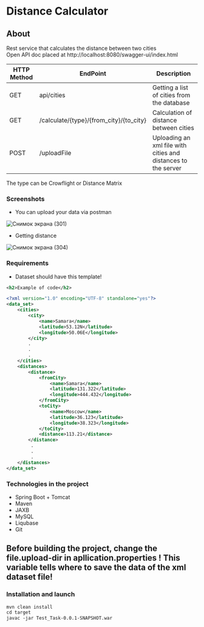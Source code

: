 # Distance Calculator

## About 

Rest service that calculates the distance between two cities <br>
Open API doc placed at http://localhost:8080/swagger-ui/index.html

HTTP Method | EndPoint | Description  
--- | --- | ---  
GET | api/cities | Getting a list of cities from the database 
GET | /calculate/{type}/{from_city}/{to_city} | Calculation of distance between cities 
POST | /uploadFile | Uploading an xml file with cities and distances to the server

The type can be Crowflight or Distance Matrix

### Screenshots
* You can upload your data via postman

![Снимок экрана (301)](https://user-images.githubusercontent.com/90307025/169847317-f79f88eb-f04e-4396-aa77-891162ffa3f9.png)

* Getting distance

![Снимок экрана (304)](https://user-images.githubusercontent.com/90307025/169847358-ae86b3d3-d513-4c26-95c9-e14d582feb23.png)
### Requirements
* Dataset should have this template!
```xml
<h2>Example of code</h2>

<?xml version="1.0" encoding="UTF-8" standalone="yes"?>
<data_set>
    <cities>
        <city>
            <name>Samara</name>
            <latitude>53.12N</latitude>
            <longitude>50.06E</longitude>
        </city>
        .
        .
        .
    </cities>
    <distances>
        <distance>
            <fromCity>
                <name>Samara</name>
                <latitude>131.322</latitude>
                <longitude>444.432</longitude>
            </fromCity>
            <toCity>
                <name>Moscow</name>
                <latitude>36.123</latitude>
                <longitude>38.323</longitude>
            </toCity>
            <distance>113.21</distance>
        </distance>
         .
         .
         .
    </distances>
</data_set>
```

### Technologies in the project
* Spring Boot + Tomcat
* Maven
* JAXB
* MySQL
* Liqubase
* Git


## Before building the project, change the file.upload-dir in apllication.properties ! This variable tells where to save the data of the xml dataset file!

### Installation and launch
```xml
mvn clean install
cd target
javac -jar Test_Task-0.0.1-SNAPSHOT.war
```
